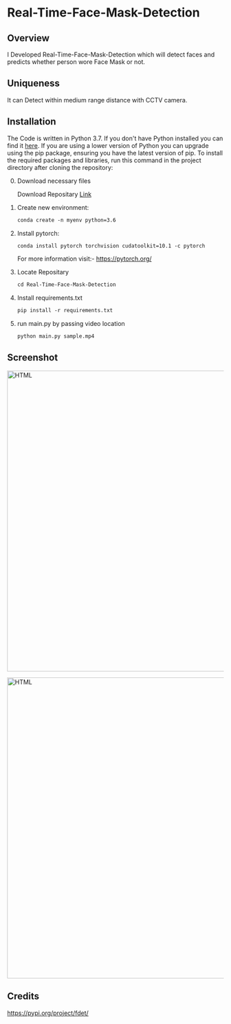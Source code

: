 # Real-Time-Face-Mask-Detection

## Overview
I Developed Real-Time-Face-Mask-Detection which will detect faces and predicts whether person wore Face Mask or not.

## Uniqueness
It can Detect within medium range distance with CCTV camera.

## Installation
The Code is written in Python 3.7. If you don't have Python installed you can find it [here](https://www.python.org/downloads/). If you are using a lower version of Python you can upgrade using the pip package, ensuring you have the latest version of pip. To install the required packages and libraries, run this command in the project directory after cloning the repository:

0) Download necessary files

      Download Repositary [Link](https://github.com/nileshchilka1/Real-Time-Face-Mask-Detection/archive/master.zip)

1) Create new environment:   
      ```markdown
      conda create -n myenv python=3.6
      ```
      
2) Install pytorch:
      ```markdown
      conda install pytorch torchvision cudatoolkit=10.1 -c pytorch
      ```
      For more information visit:- https://pytorch.org/ 

3) Locate Repositary
      ```markdown
      cd Real-Time-Face-Mask-Detection
      ```

4) Install requirements.txt
      ```markdown
      pip install -r requirements.txt
      ```
5) run main.py by passing video location
      ```markdown
      python main.py sample.mp4         
      ```
## Screenshot
   
   <img src = "https://github.com/nileshchilka1/Real-Time-Face-Mask-Detection/blob/master/Screenshot%201.png"
         alt = "HTML" height = "700" width = "1100" />
   
   <img src = "https://github.com/nileshchilka1/Real-Time-Face-Mask-Detection/blob/master/Screenshot%201.png"
         alt = "HTML" height = "700" width = "1100" />

## Credits 
https://pypi.org/project/fdet/




















